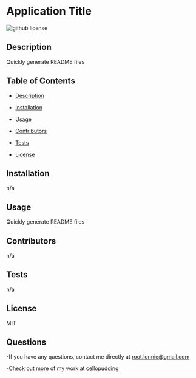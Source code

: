 # Application Title 
![github license](https://img.shields.io/badge/license-MIT-blue.svg)
  
## Description
Quickly generate README files 
## Table of Contents 
* [Description](#description)

* [Installation](#installation)

* [Usage](#usage)

* [Contributors](#contributors)

* [Tests](#tests)


* [License](#license)

  
  
## Installation
n/a
  
  
## Usage
Quickly generate README files


## Contributors
n/a


## Tests
n/a


## License
MIT 
    


  
## Questions
-If you have any questions, contact me directly at root.lonnie@gmail.com
  
-Check out more of my work at [cellopudding]({https://github.com/cellopudding/)
